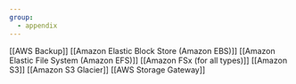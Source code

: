 ```yaml
---
group:
  - appendix
---
```


[[AWS Backup]]
[[Amazon Elastic Block Store (Amazon EBS)]]
[[Amazon Elastic File System (Amazon EFS)]]
[[Amazon FSx (for all types)]]
[[Amazon S3]]
[[Amazon S3 Glacier]]
[[AWS Storage Gateway]]